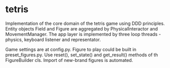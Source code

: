 # tetris

Implementation of the core domain of the tetris game using DDD principles. Entity objects Field and Figure are aggregated by PhysicalInteractor and MovementManager.
The app layer is implemented by three loop threads - physics, keyboard listener and representator.

Game settings are at config.py.
Figure to play could be built in preset_figures.py. Use reset(), set_state() and get_result() methods of th FigureBuilder cls. Import of new-brand figures is automated.

